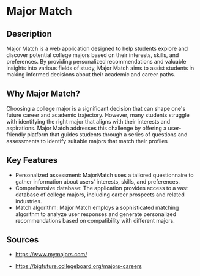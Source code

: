 # Major Match

## Description

Major Match is a web application designed to help students explore and discover potential college majors based on their interests, skills, and preferences. By providing personalized recommendations and valuable insights into various fields of study, Major Match aims to assist students in making informed decisions about their academic and career paths.

## Why Major Match?

Choosing a college major is a significant decision that can shape one's future career and academic trajectory. However, many students struggle with identifying the right major that aligns with their interests and aspirations. Major Match addresses this challenge by offering a user-friendly platform that guides students through a series of questions and assessments to identify suitable majors that match their profiles

## Key Features

- Personalized assessment: MajorMatch uses a tailored questionnaire to gather information about users' interests, skills, and preferences.
- Comprehensive database: The application provides access to a vast database of college majors, including career prospects and related industries.
- Match algorithm: Major Match employs a sophisticated matching algorithm to analyze user responses and generate personalized recommendations based on compatibility with different majors.

## Sources

- https://www.mymajors.com/

- https://bigfuture.collegeboard.org/majors-careers


